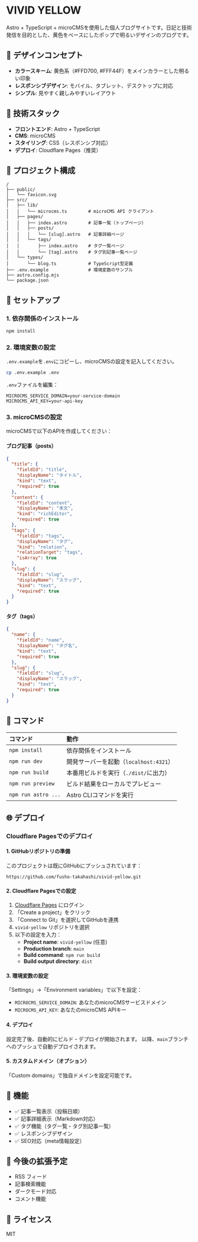 # VIVID YELLOW

Astro + TypeScript + microCMSを使用した個人ブログサイトです。日記と技術発信を目的とした、黄色をベースにしたポップで明るいデザインのブログです。

## 🎨 デザインコンセプト

- **カラースキーム**: 黄色系（#FFD700, #FFF44F）をメインカラーとした明るい印象
- **レスポンシブデザイン**: モバイル、タブレット、デスクトップに対応
- **シンプル**: 見やすく親しみやすいレイアウト

## 🚀 技術スタック

- **フロントエンド**: Astro + TypeScript
- **CMS**: microCMS
- **スタイリング**: CSS（レスポンシブ対応）
- **デプロイ**: Cloudflare Pages（推奨）

## 📁 プロジェクト構成

```text
/
├── public/
│   └── favicon.svg
├── src/
│   ├── lib/
│   │   └── microcms.ts        # microCMS API クライアント
│   ├── pages/
│   │   ├── index.astro        # 記事一覧（トップページ）
│   │   ├── posts/
│   │   │   └── [slug].astro   # 記事詳細ページ
│   │   └── tags/
│   │       ├── index.astro    # タグ一覧ページ
│   │       └── [tag].astro    # タグ別記事一覧ページ
│   └── types/
│       └── blog.ts            # TypeScript型定義
├── .env.example               # 環境変数のサンプル
├── astro.config.mjs
└── package.json
```

## 🔧 セットアップ

### 1. 依存関係のインストール

```bash
npm install
```

### 2. 環境変数の設定

`.env.example`を`.env`にコピーし、microCMSの設定を記入してください。

```bash
cp .env.example .env
```

`.env`ファイルを編集：

```env
MICROCMS_SERVICE_DOMAIN=your-service-domain
MICROCMS_API_KEY=your-api-key
```

### 3. microCMSの設定

microCMSで以下のAPIを作成してください：

#### ブログ記事（posts）

```json
{
  "title": {
    "fieldId": "title",
    "displayName": "タイトル",
    "kind": "text",
    "required": true
  },
  "content": {
    "fieldId": "content",
    "displayName": "本文",
    "kind": "richEditor",
    "required": true
  },
  "tags": {
    "fieldId": "tags",
    "displayName": "タグ",
    "kind": "relation",
    "relationTarget": "tags",
    "isArray": true
  },
  "slug": {
    "fieldId": "slug",
    "displayName": "スラッグ",
    "kind": "text",
    "required": true
  }
}
```

#### タグ（tags）

```json
{
  "name": {
    "fieldId": "name",
    "displayName": "タグ名",
    "kind": "text",
    "required": true
  },
  "slug": {
    "fieldId": "slug",
    "displayName": "スラッグ",
    "kind": "text",
    "required": true
  }
}
```

## 🧞 コマンド

| コマンド | 動作 |
| :--- | :--- |
| `npm install` | 依存関係をインストール |
| `npm run dev` | 開発サーバーを起動（`localhost:4321`） |
| `npm run build` | 本番用ビルドを実行（`./dist/`に出力） |
| `npm run preview` | ビルド結果をローカルでプレビュー |
| `npm run astro ...` | Astro CLIコマンドを実行 |

## 🌐 デプロイ

### Cloudflare Pagesでのデプロイ

#### 1. GitHubリポジトリの準備
このプロジェクトは既にGitHubにプッシュされています：
```
https://github.com/fusho-takahashi/vivid-yellow.git
```

#### 2. Cloudflare Pagesでの設定
1. [Cloudflare Pages](https://pages.cloudflare.com/) にログイン
2. 「Create a project」をクリック
3. 「Connect to Git」を選択してGitHubを連携
4. `vivid-yellow` リポジトリを選択
5. 以下の設定を入力：
   - **Project name**: `vivid-yellow` (任意)
   - **Production branch**: `main`
   - **Build command**: `npm run build`
   - **Build output directory**: `dist`

#### 3. 環境変数の設定
「Settings」→「Environment variables」で以下を設定：
- `MICROCMS_SERVICE_DOMAIN`: あなたのmicroCMSサービスドメイン
- `MICROCMS_API_KEY`: あなたのmicroCMS APIキー

#### 4. デプロイ
設定完了後、自動的にビルド・デプロイが開始されます。
以降、`main`ブランチへのプッシュで自動デプロイされます。

#### 5. カスタムドメイン（オプション）
「Custom domains」で独自ドメインを設定可能です。

## 📝 機能

- ✅ 記事一覧表示（投稿日順）
- ✅ 記事詳細表示（Markdown対応）
- ✅ タグ機能（タグ一覧・タグ別記事一覧）
- ✅ レスポンシブデザイン
- ✅ SEO対応（meta情報設定）

## 🎯 今後の拡張予定

- RSS フィード
- 記事検索機能
- ダークモード対応
- コメント機能

## 📄 ライセンス

MIT

